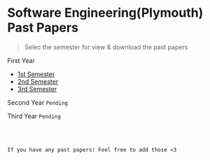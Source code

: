 # Software Engineering(Plymouth) Past Papers

>Selec the semester for view & download the past papers

First Year
  - [1st Semester](https://github.com/WasathTheekshana/nsbm-past-papers/tree/Year-1-Semester-1)
  - [2nd Semester](https://github.com/WasathTheekshana/nsbm-past-papers/tree/Year-1-Semester-2)
  - [3rd Semester](https://github.com/WasathTheekshana/nsbm-past-papers/tree/Year-1-Semester-3)
 
Second Year 
  `Pending`
  
Third Year 
  `Pending`

<br><br>

``` If you have any past papers! Feel free to add those <3 ```
